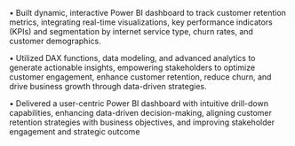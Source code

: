 •	Built dynamic, interactive Power BI dashboard to track customer retention metrics, integrating real-time visualizations, key performance indicators (KPIs) and segmentation by internet service type, churn rates, and customer demographics.

•	Utilized DAX functions, data modeling, and advanced analytics to generate actionable insights, empowering stakeholders to optimize customer engagement, enhance customer retention, reduce churn, and drive business growth through data-driven strategies.

•	Delivered a user-centric Power BI dashboard with intuitive drill-down capabilities, enhancing data-driven decision-making, aligning customer retention strategies with business objectives, and improving stakeholder engagement and strategic outcome
